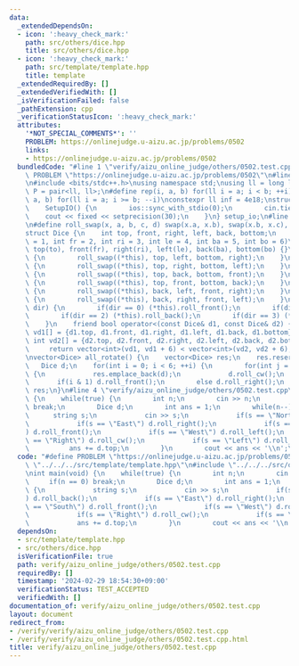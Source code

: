 ```yaml
---
data:
  _extendedDependsOn:
  - icon: ':heavy_check_mark:'
    path: src/others/dice.hpp
    title: src/others/dice.hpp
  - icon: ':heavy_check_mark:'
    path: src/template/template.hpp
    title: template
  _extendedRequiredBy: []
  _extendedVerifiedWith: []
  _isVerificationFailed: false
  _pathExtension: cpp
  _verificationStatusIcon: ':heavy_check_mark:'
  attributes:
    '*NOT_SPECIAL_COMMENTS*': ''
    PROBLEM: https://onlinejudge.u-aizu.ac.jp/problems/0502
    links:
    - https://onlinejudge.u-aizu.ac.jp/problems/0502
  bundledCode: "#line 1 \"verify/aizu_online_judge/others/0502.test.cpp\"\n#define\
    \ PROBLEM \"https://onlinejudge.u-aizu.ac.jp/problems/0502\"\n#line 2 \"src/template/template.hpp\"\
    \n#include <bits/stdc++.h>\nusing namespace std;\nusing ll = long long;\nusing\
    \ P = pair<ll, ll>;\n#define rep(i, a, b) for(ll i = a; i < b; ++i)\n#define rrep(i,\
    \ a, b) for(ll i = a; i >= b; --i)\nconstexpr ll inf = 4e18;\nstruct SetupIO {\n\
    \    SetupIO() {\n        ios::sync_with_stdio(0);\n        cin.tie(0);\n    \
    \    cout << fixed << setprecision(30);\n    }\n} setup_io;\n#line 3 \"src/others/dice.hpp\"\
    \n#define roll_swap(x, a, b, c, d) swap(x.a, x.b), swap(x.b, x.c), swap(x.c, x.d);\n\
    struct Dice {\n    int top, front, right, left, back, bottom;\n    Dice(int to\
    \ = 1, int fr = 2, int ri = 3, int le = 4, int ba = 5, int bo = 6)\n        :\
    \ top(to), front(fr), right(ri), left(le), back(ba), bottom(bo) {}\n    void roll_right()\
    \ {\n        roll_swap((*this), top, left, bottom, right);\n    }\n    void roll_left()\
    \ {\n        roll_swap((*this), top, right, bottom, left);\n    }\n    void roll_front()\
    \ {\n        roll_swap((*this), top, back, bottom, front);\n    }\n    void roll_back()\
    \ {\n        roll_swap((*this), top, front, bottom, back);\n    }\n    void roll_cw()\
    \ {\n        roll_swap((*this), back, left, front, right);\n    }\n    void roll_ccw()\
    \ {\n        roll_swap((*this), back, right, front, left);\n    }\n    void roll(int\
    \ dir) {\n        if(dir == 0) (*this).roll_front();\n        if(dir == 1) (*this).roll_right();\n\
    \        if(dir == 2) (*this).roll_back();\n        if(dir == 3) (*this).roll_left();\n\
    \    }\n    friend bool operator<(const Dice& d1, const Dice& d2) {\n        int\
    \ vd1[] = {d1.top, d1.front, d1.right, d1.left, d1.back, d1.bottom};\n       \
    \ int vd2[] = {d2.top, d2.front, d2.right, d2.left, d2.back, d2.bottom};\n   \
    \     return vector<int>(vd1, vd1 + 6) < vector<int>(vd2, vd2 + 6);\n    }\n};\n\
    \nvector<Dice> all_rotate() {\n    vector<Dice> res;\n    res.reserve(24);\n \
    \   Dice d;\n    for(int i = 0; i < 6; ++i) {\n        for(int j = 0; j < 4; ++j)\
    \ {\n            res.emplace_back(d);\n            d.roll_cw();\n        }\n \
    \       if(i & 1) d.roll_front();\n        else d.roll_right();\n    }\n    return\
    \ res;\n}\n#line 4 \"verify/aizu_online_judge/others/0502.test.cpp\"\nint main(void)\
    \ {\n    while(true) {\n        int n;\n        cin >> n;\n        if(n == 0)\
    \ break;\n        Dice d;\n        int ans = 1;\n        while(n--) {\n      \
    \      string s;\n            cin >> s;\n            if(s == \"North\") d.roll_back();\n\
    \            if(s == \"East\") d.roll_right();\n            if(s == \"South\"\
    ) d.roll_front();\n            if(s == \"West\") d.roll_left();\n            if(s\
    \ == \"Right\") d.roll_cw();\n            if(s == \"Left\") d.roll_ccw();\n  \
    \          ans += d.top;\n        }\n        cout << ans << '\\n';\n    }\n}\n"
  code: "#define PROBLEM \"https://onlinejudge.u-aizu.ac.jp/problems/0502\"\n#include\
    \ \"../../../src/template/template.hpp\"\n#include \"../../../src/others/dice.hpp\"\
    \nint main(void) {\n    while(true) {\n        int n;\n        cin >> n;\n   \
    \     if(n == 0) break;\n        Dice d;\n        int ans = 1;\n        while(n--)\
    \ {\n            string s;\n            cin >> s;\n            if(s == \"North\"\
    ) d.roll_back();\n            if(s == \"East\") d.roll_right();\n            if(s\
    \ == \"South\") d.roll_front();\n            if(s == \"West\") d.roll_left();\n\
    \            if(s == \"Right\") d.roll_cw();\n            if(s == \"Left\") d.roll_ccw();\n\
    \            ans += d.top;\n        }\n        cout << ans << '\\n';\n    }\n}"
  dependsOn:
  - src/template/template.hpp
  - src/others/dice.hpp
  isVerificationFile: true
  path: verify/aizu_online_judge/others/0502.test.cpp
  requiredBy: []
  timestamp: '2024-02-29 18:54:30+09:00'
  verificationStatus: TEST_ACCEPTED
  verifiedWith: []
documentation_of: verify/aizu_online_judge/others/0502.test.cpp
layout: document
redirect_from:
- /verify/verify/aizu_online_judge/others/0502.test.cpp
- /verify/verify/aizu_online_judge/others/0502.test.cpp.html
title: verify/aizu_online_judge/others/0502.test.cpp
---
```

